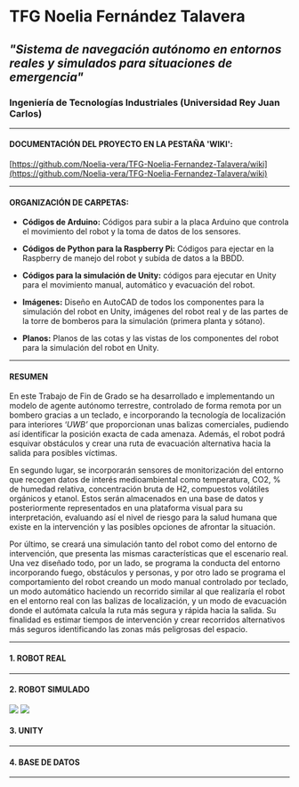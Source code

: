 # TFG Noelia Fernández Talavera

## _"Sistema de navegación autónomo en entornos reales y simulados para situaciones de emergencia"_

### Ingeniería de Tecnologías Industriales (Universidad Rey Juan Carlos)

***

#### DOCUMENTACIÓN DEL PROYECTO EN LA PESTAÑA 'WIKI':

[https://github.com/Noelia-vera/TFG-Noelia-Fernandez-Talavera/wiki](https://github.com/Noelia-vera/TFG-Noelia-Fernandez-Talavera/wiki)

</p>

***

#### ORGANIZACIÓN DE CARPETAS:

* **Códigos de Arduino:** Códigos para subir a la placa Arduino que controla el movimiento del robot y la toma de datos de los sensores.

* **Códigos de Python para la Raspberry Pi:**  Códigos para ejectar en la Raspberry de manejo del robot y subida de datos a la BBDD.

* **Códigos para la simulación de Unity:** códigos para ejecutar en Unity para el movimiento manual, automático y evacuación del robot.
* **Imágenes:** Diseño en AutoCAD de todos los componentes para la simulación del robot en Unity, imágenes del robot real y de las partes de la torre de bomberos para la simulación (primera planta y sótano).
* **Planos:** Planos de las cotas y las vistas de los componentes del robot para la simulación del robot en Unity.

***

#### RESUMEN

En este Trabajo de Fin de Grado se ha desarrollado e implementando un modelo de agente autónomo terrestre, controlado de forma remota por un bombero gracias a un teclado, e incorporando la tecnología de localización para interiores ‘*UWB’* que proporcionan unas balizas comerciales, pudiendo así identificar la posición exacta de cada amenaza. Además, el robot podrá esquivar obstáculos y crear una ruta de evacuación alternativa hacia la salida para posibles víctimas.

En segundo lugar, se incorporarán sensores de monitorización del entorno que recogen datos de interés medioambiental como temperatura, CO2, % de humedad relativa, concentración bruta de H2, compuestos volátiles orgánicos y etanol. Estos serán almacenados en una base de datos y posteriormente representados en una plataforma visual para su interpretación, evaluando así el nivel de riesgo para la salud humana que existe en la intervención y las posibles opciones de afrontar la situación.

Por último, se creará una simulación tanto del robot como del entorno de intervención, que presenta las mismas características que el escenario real. Una vez diseñado todo, por un lado, se programa la conducta del entorno incorporando fuego, obstáculos y personas, y por otro lado se programa el comportamiento del robot creando un modo manual controlado por teclado, un modo automático haciendo un recorrido similar al que realizaría el robot en el entorno real con las balizas de localización, y un modo de evacuación donde el autómata calcula la ruta más segura y rápida hacia la salida. Su finalidad es estimar tiempos de intervención y crear recorridos alternativos más seguros identificando las zonas más peligrosas del espacio.

***

#### 1. ROBOT REAL



***

#### 2. ROBOT SIMULADO

<p algin="right">
    <img src="https://github.com/Noelia-vera/TFG-Noelia-Fernandez-Talavera/blob/main/Im%C3%A1genes/Componentes_robot_simulacion/robot_montado.PNG">
    <img src="https://github.com/Noelia-vera/TFG-Noelia-Fernandez-Talavera/blob/main/Im%C3%A1genes/Componentes_robot_simulacion/Robot_montado2.PNG">
</p>





#### 3. UNITY





***

#### 4. BASE DE DATOS





***

